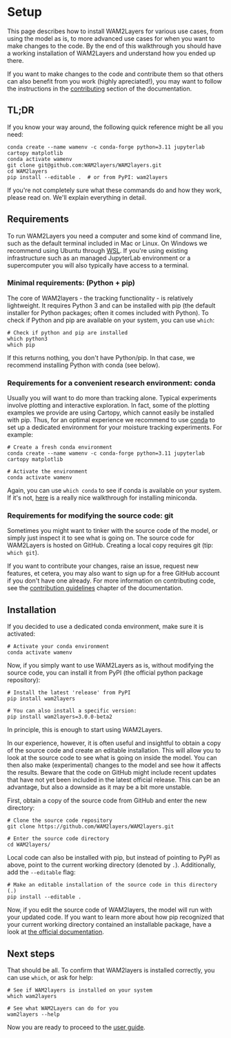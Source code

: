 # Setup

This page describes how to install WAM2Layers for various use cases, from using
the model as is, to more advanced use cases for when you want to make changes to
the code. By the end of this walkthrough you should have a working installation
of WAM2Layers and understand how you ended up there.

If you want to make changes to the code and contribute them so that others can
also benefit from you work (highly apreciated!), you may want to follow the
instructions in the [contributing](./contributing) section of the documentation.

## TL;DR

If you know your way around, the following quick reference might be all you need:

```
conda create --name wamenv -c conda-forge python=3.11 jupyterlab cartopy matplotlib
conda activate wamenv
git clone git@github.com:WAM2layers/WAM2layers.git
cd WAM2layers
pip install --editable .  # or from PyPI: wam2layers
```

If you're not completely sure what these commands do and how they work, please
read on. We'll explain everything in detail.

## Requirements

To run WAM2Layers you need a computer and some kind of command line, such as the
default terminal included in Mac or Linux. On Windows we recommend using Ubuntu
through [WSL](). If you're using existing infrastructure such as an managed
JupyterLab environment or a supercomputer you will also typically have access to
a terminal.

### Minimal requirements: (Python + pip)

The core of WAM2layers - the tracking functionality - is relatively lightweight.
It requires Python 3 and can be installed with pip (the default installer for
Python packages; often it comes included with Python). To check if Python and
pip are available on your system, you can use `which`:

```
# Check if python and pip are installed
which python3
which pip
```

If this returns nothing, you don't have Python/pip. In that case, we recommend installing Python with conda (see below).

### Requirements for a convenient research environment: conda

Usually you will want to do more than tracking alone. Typical experiments
involve plotting and interactive exploration. In fact, some of the plotting
examples we provide are using Cartopy, which cannot easily be installed with
pip. Thus, for an optimal experience we recommend to use [conda](#) to set up a
dedicated environment for your moisture tracking experiments. For example:

```
# Create a fresh conda environment
conda create --name wamenv -c conda-forge python=3.11 jupyterlab cartopy matplotlib

# Activate the environment
conda activate wamenv
```

Again, you can use `which conda` to see if conda is available on your system. If it's not, [here](#) is a really nice walkthrough for installing miniconda.

### Requirements for modifying the source code: git

Sometimes you might want to tinker with the source code of the model, or simply
just inspect it to see what is going on. The source code for WAM2Layers is
hosted on GitHub. Creating a local copy requires git (tip: `which git`).

If you want to contribute your changes, raise an issue, request new features, et
cetera, you may also want to sign up for a free GitHub account if you don't have
one already. For more information on contributing code, see the [contribution
guidelines](./contributing) chapter of the documentation.

## Installation

If you decided to use a dedicated conda environment, make sure it is activated:

```
# Activate your conda environment
conda activate wamenv
```

Now, if you simply want to use WAM2Layers as is, without modifying the source code, you can install it from PyPI (the official python package repository):

```
# Install the latest 'release' from PyPI
pip install wam2layers

# You can also install a specific version:
pip install wam2layers=3.0.0-beta2
```

In principle, this is enough to start using WAM2Layers.

In our experience, however, it is often useful and insightful to obtain a copy
of the source code and create an editable installation. This will allow you to
look at the source code to see what is going on inside the model. You can then
also make (experimental) changes to the model and see how it affects the
results. Beware that the code on GitHub might include recent updates that have
not yet been included in the latest official release. This can be an advantage,
but also a downside as it may be a bit more unstable.

First, obtain a copy of the source code from GitHub and enter the new directory:

```
# Clone the source code repository
git clone https://github.com/WAM2layers/WAM2layers.git

# Enter the source code directory
cd WAM2layers/
```

Local code can also be installed with pip, but instead of pointing to PyPI as
above, point to the current working directory (denoted by `.`). Additionally,
add the `--editable` flag:

```
# Make an editable installation of the source code in this directory (.)
pip install --editable .
```

Now, if you edit the source code of WAM2layers, the model will run with your
updated code. If you want to learn more about how pip recognized that your
current working directory contained an installable package, have a look at [the
official
documentation](https://packaging.python.org/en/latest/tutorials/packaging-projects/).

## Next steps

That should be all. To confirm that WAM2layers is installed correctly, you can use `which`, or ask for help:

```
# See if WAM2layers is installed on your system
which wam2layers

# See what WAM2Layers can do for you
wam2layers --help
```

Now you are ready to proceed to the [user guide](./howtouse).
